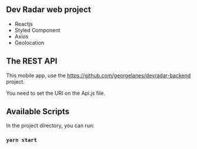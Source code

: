 ## Dev Radar web project

- Reactjs
- Styled Component
- Axios
- Geolocation

## The REST API

This mobile app, use the https://github.com/georgelanes/devradar-backend project.

You need to set the URI on the Api.js file.

## Available Scripts

In the project directory, you can run:

### `yarn start`
